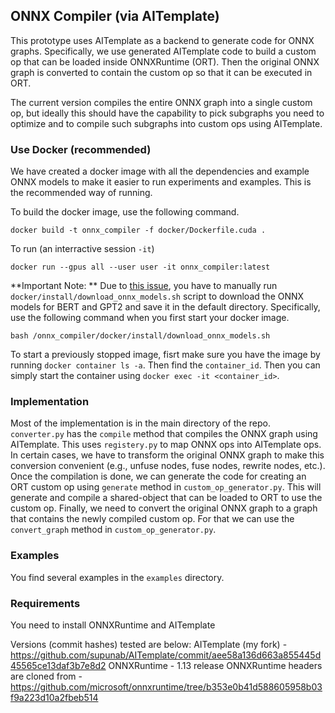 ## ONNX Compiler (via AITemplate)

This prototype uses AITemplate as a backend to generate code for ONNX graphs. Specifically, we use generated AITemplate code to build a custom op that can be loaded inside
ONNXRuntime (ORT). Then the original ONNX graph is converted to contain the custom op so that it can be executed in ORT. 

The current version compiles the entire ONNX graph into a single custom op, but ideally this should have the capability to pick subgraphs you need to optimize and to compile such subgraphs into custom ops using AITemplate.

### Use Docker (recommended)
We have created a docker image with all the dependencies and example ONNX models to make it easier to run experiments and examples. This is the recommended way of running.

To build the docker image, use the following command.

```
docker build -t onnx_compiler -f docker/Dockerfile.cuda .
```

To run (an interractive session `-it`)
```
docker run --gpus all --user user -it onnx_compiler:latest
```

**Important Note: ** Due to [this issue](https://github.com/supunab/onnx_compiler/issues/5), you have to manually run `docker/install/download_onnx_models.sh` script to download the ONNX models for BERT and GPT2 and save it in the default directory. Specifically, use the following command when you first start your docker image.

```
bash /onnx_compiler/docker/install/download_onnx_models.sh
```

To start a previously stopped image, fisrt make sure you have the image by running `docker container ls -a`. Then find the `container_id`. Then you can simply start the container
using `docker exec -it <container_id>`.



### Implementation
Most of the implementation is in the main directory of the repo. `converter.py` has the `compile` method that compiles the ONNX graph using AITemplate. This uses `registery.py` to map ONNX ops into AITemplate ops. In certain cases, we have to transform the original ONNX graph to make this conversion convenient (e.g., unfuse nodes, fuse nodes, rewrite nodes, etc.). Once the compilation is done, we can generate the code for creating an ORT custom op using `generate` method in `custom_op_generator.py`. This will generate and compile a shared-object that can be loaded to ORT to use the custom op. Finally, we need to convert the original ONNX graph to a graph that contains the newly compiled custom op. For that we can use the `convert_graph` method in `custom_op_generator.py`.

### Examples
You find several examples in the `examples` directory. 

### Requirements
You need to install ONNXRuntime and AITemplate 

Versions (commit hashes) tested are below:
AITemplate (my fork) - https://github.com/supunab/AITemplate/commit/aee58a136d663a855445d45565ce13daf3b7e8d2
ONNXRuntime - 1.13 release
ONNXRuntime headers are cloned from - https://github.com/microsoft/onnxruntime/tree/b353e0b41d588605958b03f9a223d10a2fbeb514


